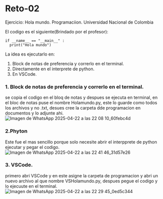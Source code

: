 # Reto-02

Ejercicio: Hola mundo. Programaciion. Universidad Nacional de Colombia

El codigo es el siguiente(Brindado por el profesor):

~~~
if __name__ == "__main__" :
  print("Hola mundo")
~~~

La idea es ejecutarlo en: 
1. Block de notas de preferencia y correrlo en el terminal.
2. Directamente en el interprete de python.
3. En VSCode.

### 1. Block de notas de preferencia y correrlo en el terminal.

se copia el codigo en el bloq de notas y despues se ejecuta en terminal, en el bloc de notas puse el nombre Holamundo.py, este lo guarde como todos  los archivos y no .txt, desues cree la carpeta dde programacion en documentos y lo adjunte ahi.
![Imagen de WhatsApp 2025-04-22 a las 22 08 10_60febc4d](https://github.com/user-attachments/assets/d47d5cee-3d3c-4cab-ae71-da32a26877d6)

### 2.Phyton
Este fue el mas sencillo porque solo necesite abrir el interpprete de python ejecutar y pegar el codigo.
![Imagen de WhatsApp 2025-04-22 a las 22 41 46_31d57e26](https://github.com/user-attachments/assets/01299e24-1d8f-4601-a850-88eae6efb804)


### 3. VSCode. 
primero abri VSCode y en este asigne la carpeta de programacion y abri un nuevo archivo al que nombre VSHolamundo.py, despues pegue el codigo y lo ejecuute en el terminal.
![Imagen de WhatsApp 2025-04-22 a las 22 29 45_0ed5c344](https://github.com/user-attachments/assets/23c8d545-0ca6-4fbf-931c-6f15db00cc9a)
 

